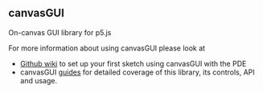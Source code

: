## canvasGUI
On-canvas GUI library for p5.js

For more information about using canvasGUI please look at
* [Github wiki](https://github.com/quarks/canvasGUI/wiki) to set up your first sketch using canvasGUI with the PDE
* canvasGUI [guides](http://www.lagers.org.uk/canvasgui/guides/index.html) for detailed coverage of this library, its controls, API and usage.
